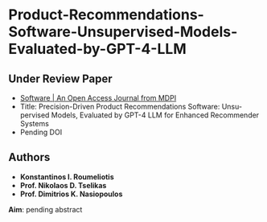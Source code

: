 # Product-Recommendations-Software-Unsupervised-Models-Evaluated-by-GPT-4-LLM

## Under Review Paper
* [Software | An Open Access Journal from MDPI](https://www.mdpi.com/journal/software)
* Title: Precision-Driven Product Recommendations Software: Unsu-pervised Models, Evaluated by GPT-4 LLM for Enhanced Recommender Systems
* Pending DOI

## Authors
* **Konstantinos I. Roumeliotis**
* **Prof. Nikolaos D. Tselikas**
* **Prof. Dimitrios K. Nasiopoulos**

**Aim**: pending abstract
